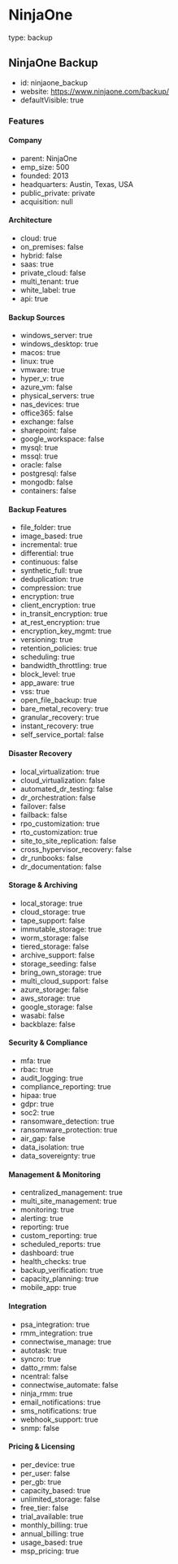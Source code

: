 # NinjaOne
type: backup

## NinjaOne Backup
- id: ninjaone_backup
- website: https://www.ninjaone.com/backup/
- defaultVisible: true

### Features
#### Company
- parent: NinjaOne
- emp_size: 500
- founded: 2013
- headquarters: Austin, Texas, USA
- public_private: private
- acquisition: null

#### Architecture
- cloud: true
- on_premises: false
- hybrid: false
- saas: true
- private_cloud: false
- multi_tenant: true
- white_label: true
- api: true

#### Backup Sources
- windows_server: true
- windows_desktop: true
- macos: true
- linux: true
- vmware: true
- hyper_v: true
- azure_vm: false
- physical_servers: true
- nas_devices: true
- office365: false
- exchange: false
- sharepoint: false
- google_workspace: false
- mysql: true
- mssql: true
- oracle: false
- postgresql: false
- mongodb: false
- containers: false

#### Backup Features
- file_folder: true
- image_based: true
- incremental: true
- differential: true
- continuous: false
- synthetic_full: true
- deduplication: true
- compression: true
- encryption: true
- client_encryption: true
- in_transit_encryption: true
- at_rest_encryption: true
- encryption_key_mgmt: true
- versioning: true
- retention_policies: true
- scheduling: true
- bandwidth_throttling: true
- block_level: true
- app_aware: true
- vss: true
- open_file_backup: true
- bare_metal_recovery: true
- granular_recovery: true
- instant_recovery: true
- self_service_portal: false

#### Disaster Recovery
- local_virtualization: true
- cloud_virtualization: false
- automated_dr_testing: false
- dr_orchestration: false
- failover: false
- failback: false
- rpo_customization: true
- rto_customization: true
- site_to_site_replication: false
- cross_hypervisor_recovery: false
- dr_runbooks: false
- dr_documentation: false

#### Storage & Archiving
- local_storage: true
- cloud_storage: true
- tape_support: false
- immutable_storage: true
- worm_storage: false
- tiered_storage: false
- archive_support: false
- storage_seeding: false
- bring_own_storage: true
- multi_cloud_support: false
- azure_storage: false
- aws_storage: true
- google_storage: false
- wasabi: false
- backblaze: false

#### Security & Compliance
- mfa: true
- rbac: true
- audit_logging: true
- compliance_reporting: true
- hipaa: true
- gdpr: true
- soc2: true
- ransomware_detection: true
- ransomware_protection: true
- air_gap: false
- data_isolation: true
- data_sovereignty: true

#### Management & Monitoring
- centralized_management: true
- multi_site_management: true
- monitoring: true
- alerting: true
- reporting: true
- custom_reporting: true
- scheduled_reports: true
- dashboard: true
- health_checks: true
- backup_verification: true
- capacity_planning: true
- mobile_app: true

#### Integration
- psa_integration: true
- rmm_integration: true
- connectwise_manage: true
- autotask: true
- syncro: true
- datto_rmm: false
- ncentral: false
- connectwise_automate: false
- ninja_rmm: true
- email_notifications: true
- sms_notifications: true
- webhook_support: true
- snmp: false

#### Pricing & Licensing
- per_device: true
- per_user: false
- per_gb: true
- capacity_based: true
- unlimited_storage: false
- free_tier: false
- trial_available: true
- monthly_billing: true
- annual_billing: true
- usage_based: true
- msp_pricing: true 